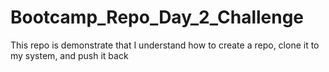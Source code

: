 # Bootcamp_Repo_Day_2_Challenge
This repo is demonstrate that I understand how to create a repo, clone it to my system, and push it back
